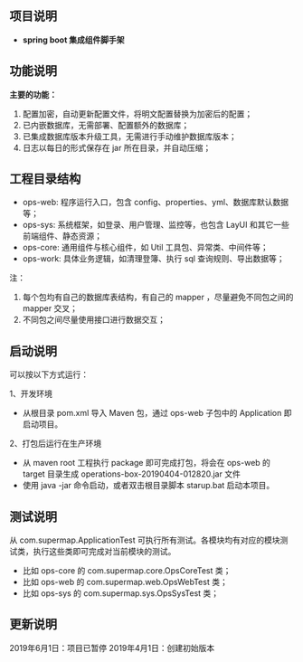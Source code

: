 

## 项目说明

- **spring boot 集成组件脚手架**


## 功能说明

**主要的功能：**
1. 配置加密，自动更新配置文件，将明文配置替换为加密后的配置；
2. 已内嵌数据库，无需部署、配置额外的数据库；
3. 已集成数据库版本升级工具，无需进行手动维护数据库版本；
4. 日志以每日的形式保存在 jar 所在目录，并自动压缩；


## 工程目录结构

- ops-web: 程序运行入口，包含 config、properties、yml、数据库默认数据等；
- ops-sys: 系统框架，如登录、用户管理、监控等，也包含 LayUI 和其它一些前端组件、静态资源；
- ops-core: 通用组件与核心组件，如 Util 工具包、异常类、中间件等；
- ops-work: 具体业务逻辑，如清理登簿、执行 sql 查询规则、导出数据等； 

注：
1. 每个包均有自己的数据库表结构，有自己的 mapper ，尽量避免不同包之间的 mapper 交叉；
2. 不同包之间尽量使用接口进行数据交互；

## 启动说明

可以按以下方式运行：

1、开发环境

- 从根目录 pom.xml 导入 Maven 包，通过 ops-web 子包中的 Application 即启动项目。

2、打包后运行在生产环境

- 从 maven root 工程执行 package 即可完成打包，将会在 ops-web 的 target 目录生成 operations-box-20190404-012820.jar 文件
- 使用 java -jar 命令启动，或者双击根目录脚本 starup.bat 启动本项目。

## 测试说明

从 com.supermap.ApplicationTest 可执行所有测试。各模块均有对应的模块测试类，执行这些类即可完成对当前模块的测试。

- 比如 ops-core 的 com.supermap.core.OpsCoreTest 类；
- 比如 ops-web 的 com.supermap.web.OpsWebTest 类；
- 比如 ops-sys 的 com.supermap.sys.OpsSysTest 类；

## 更新说明

2019年6月1日：项目已暂停
2019年4月1日：创建初始版本
